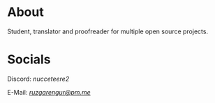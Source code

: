 # About

Student, translator and proofreader for multiple open source projects.

# Socials

Discord: *nucceteere2*

E-Mail: *ruzgarengur@pm.me*
